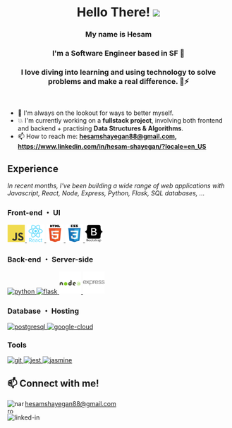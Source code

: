 <h1 align="center">Hello There! <img src="https://media.giphy.com/media/hvRJCLFzcasrR4ia7z/giphy.gif" width="23px"></h1>
<h3 align="center"> My name is Hesam </h3>

<h3 align="center">I'm a Software Engineer based in SF 🌉 </h3>

<h3 align="center">
  I love diving into learning and using technology to solve problems and make a real difference. 💪⚡
</h3>


<br>

- 🧠 I'm always on the lookout for ways to better myself.
- 💥 I'm currently working on a **fullstack project**, involving both frontend and backend + practising **Data Structures & Algorithms**.
- 📫 How to reach me: **hesamshayegan88@gmail.com, https://www.linkedin.com/in/hesam-shayegan/?locale=en_US**


## Experience

_In recent months, I've been building a wide range of web applications with Javascript, React, Node, Express, Python, Flask, SQL databases, ..._


### Front-end ・ UI

<a href="https://developer.mozilla.org/en-US/docs/Web/JavaScript" target="_blank"> <img src="https://raw.githubusercontent.com/devicons/devicon/master/icons/javascript/javascript-original.svg" alt="javascript" width="40" height="40"/> </a>
<a href="https://reactjs.org/" target="_blank"> <img src="https://raw.githubusercontent.com/devicons/devicon/master/icons/react/react-original-wordmark.svg" alt="react" width="40" height="40"/> </a>
<a href="https://www.w3.org/html/" target="_blank"> <img src="https://raw.githubusercontent.com/devicons/devicon/master/icons/html5/html5-original-wordmark.svg" alt="html5" width="40" height="40"/> </a> 
<a href="https://www.w3schools.com/css/" target="_blank"> <img src="https://raw.githubusercontent.com/devicons/devicon/master/icons/css3/css3-original-wordmark.svg" alt="css3" width="40" height="40"/> </a>
<a href="https://getbootstrap.com" target="_blank"> <img src="https://raw.githubusercontent.com/devicons/devicon/master/icons/bootstrap/bootstrap-plain-wordmark.svg" alt="bootstrap" width="40" height="40"/> </a>


### Back-end ・ Server-side
<a href="https://www.python.org/" target="_blank"><img src="https://www.vectorlogo.zone/logos/python/python-vertical.svg" alt="python" width="40" height="40"/> </a>
<a href="https://flask.palletsprojects.com/en/2.3.x/" target="_blank"><img src="https://www.vectorlogo.zone/logos/pocoo_flask/pocoo_flask-ar21.svg" alt="flask" width="50" height="50"/> </a>
<a href="https://nodejs.org" target="_blank"> <img src="https://raw.githubusercontent.com/devicons/devicon/master/icons/nodejs/nodejs-original-wordmark.svg" alt="nodejs" width="50" height="50"/> </a> <a href="https://expressjs.com" target="_blank"> <img src="https://raw.githubusercontent.com/devicons/devicon/master/icons/express/express-original-wordmark.svg" alt="express" width="50" height="50"/> </a>



### Database ・ Hosting

<a href="https://www.postgresql.org/" target="_blank"> <img src="https://www.vectorlogo.zone/logos/postgresql/postgresql-vertical.svg" alt="postgresql" width="40" height="40"/> </a>
<a href="https://cloud.google.com/?hl=en" target="_blank"> <img src="https://www.vectorlogo.zone/logos/google_cloud/google_cloud-icon.svg" alt="google-cloud" width="40" height="40"/> </a>


### Tools
<a href="https://git-scm.com/" target="_blank"> <img src="https://www.vectorlogo.zone/logos/git-scm/git-scm-icon.svg" alt="git" width="40" height="40"/> </a>
<a href="https://jestjs.io/" target="_blank"> <img src="https://www.vectorlogo.zone/logos/jestjsio/jestjsio-icon.svg" alt="jest" width="40" height="40"/> </a>
<a href="https://jasmine.github.io/" target="_blank"> <img src="https://www.vectorlogo.zone/logos/jasmine/jasmine-icon.svg" alt="jasmine" width="40" height="40"/> </a>





## 📫 Connect with me!

<a href="mailto:hesamshayegan88@gmail.com" target="blank"><img align="left" src="https://cdn.jsdelivr.net/npm/simple-icons@3.0.1/icons/gmail.svg" alt="narro" height="30" width="40" />hesamshayegan88@gmail.com</a>

[<img align="left" alt="linked-in" src="https://img.shields.io/badge/linkedin-%230077B5.svg?&style=for-the-badge&logo=linkedin&logoColor=white" />](https://www.linkedin.com/in/hesam-shayegan/?locale=en_US)
